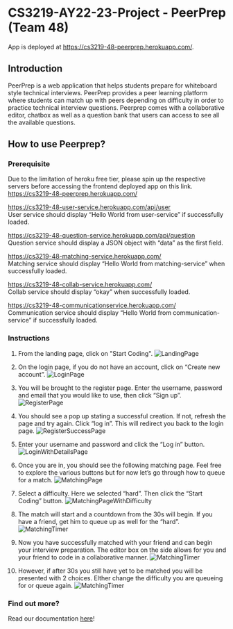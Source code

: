 # CS3219-AY22-23-Project - PeerPrep (Team 48)

App is deployed at https://cs3219-48-peerprep.herokuapp.com/.

## Introduction

PeerPrep is a web application that helps students prepare for whiteboard style technical interviews. PeerPrep provides a peer learning platform where students can match up with peers depending on difficulty in order to practice technical interview questions. Peerprep comes with a collaborative editor, chatbox as well as a question bank that users can access to see all the available questions.

## How to use Peerprep?

### Prerequisite

Due to the limitation of heroku free tier, please spin up the respective servers before accessing the frontend deployed app on this link.
https://cs3219-48-peerprep.herokuapp.com/

https://cs3219-48-user-service.herokuapp.com/api/user <br/>
User service should display “Hello World from user-service” if successfully loaded.

https://cs3219-48-question-service.herokuapp.com/api/question <br/>
Question service should display a JSON object with “data” as the first field.

https://cs3219-48-matching-service.herokuapp.com/ <br/>
Matching service should display “Hello World from matching-service” when successfully loaded.

https://cs3219-48-collab-service.herokuapp.com/ <br/>
Collab service should display “okay” when successfully loaded.

https://cs3219-48-communicationservice.herokuapp.com/ <br/>
Communication service should display “Hello World from communication-service” if successfully loaded.

### Instructions

1. From the landing page, click on "Start Coding".
   ![LandingPage](./documentation/images/LandingPage.jpg)

2. On the login page, if you do not have an account, click on “Create new account”.
   ![LoginPage](./documentation/images/2.jpg)

3. You will be brought to the register page. Enter the username, password and email that you would like to use, then click “Sign up”.
   ![RegisterPage](./documentation/images/2.5.jpg)

4. You should see a pop up stating a successful creation. If not, refresh the page and try again. Click “log in”. This will redirect you back to the login page.
   ![RegisterSuccessPage](./documentation/images/3.jpg)

5. Enter your username and password and click the “Log in” button.
   ![LoginWithDetailsPage](./documentation/images/4.jpg)

6. Once you are in, you should see the following matching page. Feel free to explore the various buttons but for now let’s go through how to queue for a match.
   ![MatchingPage](./documentation/images/5.jpg)

7. Select a difficulty. Here we selected “hard”. Then click the “Start Coding” button.
   ![MatchingPageWithDifficulty](./documentation/images/6.jpg)

8. The match will start and a countdown from the 30s will begin. If you have a friend, get him to queue up as well for the “hard”.
   ![MatchingTimer](./documentation/images/7.jpg)

9. Now you have successfully matched with your friend and can begin your interview preparation. The editor box on the side allows for you and your friend to code in a collaborative manner.
   ![MatchingTimer](./documentation/images/8.jpg)

10. However, if after 30s you still have yet to be matched you will be presented with 2 choices. EIther change the difficulty you are queueing for or queue again.
    ![MatchingTimer](./documentation/images/9.jpg)

### Find out more?

Read our documentation [here](./documentation/48-FinalReport.pdf)!
